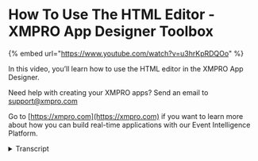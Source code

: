 # How To Use The HTML Editor - XMPRO App Designer Toolbox
{% embed url="https://www.youtube.com/watch?v=u3hrKpRDQOo" %}

In this video, you’ll learn how to use the HTML editor in the XMPRO App Designer.

Need help with creating your XMPRO apps? Send an email to support@xmpro.com

Go to [https://xmpro.com](https://xmpro.com) if you want to learn more about how you can build real-time applications with our Event Intelligence Platform.
<details>
<summary>Transcript</summary>welcome to another training video from

XM Pro today we will be looking at HTML

editor control in app designer so as you

can see I have a blank page here and in

the tool box under basic one can find a

control called hashed email editor HTML

editor is basically a rich text editor

where you can type in some notes or text

that that can take some word processing

like you can change fonts size of the

font you can you can change it to be

bold italic underlined etc you can even

put up some images in it and I'll show

you just now how to use it so basically

once you know where you want to put it

you would just drag it across and that

will give you the basic control in order

to configure it you would go to its

block properties and there are a few

options that you can tweak over here in

appearance the first thing you will

notice is that it has a toolbar option

that gives it the basic toolbar that

user can use to change certain things in

their text you would notice we have size

font all the usual word processing

options and we also have bullet lists

and including images you can even add a

code block and type in some code if you

want to so coming back to the options

here the next option usually you see is

a it's for visible which basically

decides that the control should be

visible or not and under behavior you

can choose if the control should be

read-only or disabled etc lastly there

is the option where you can provide some

static or default value if you need to

and that will be pre-loaded when this

app page is loaded on runtime so let's

let's save this and launch the app

we will see what it looks like as you

can see we have a we have a HTML or a

rich text editor here one thing you will

notice is that as I type text into it it

will grow automatically I'm to take the

amount of text that I'm typing in

otherwise it will just shrink back to

the sides you can change this by

applying certain styles on it like like

a height or with stahls if you choose to

now I have all the the word processing

options here and if I want to capture

something let's say I wanna capture a

bit of let's say in it that's at history

I can do that by typing that in and you

will see I have over here some font

options and I can give it some heading

under that I can type in some bullet

points for example and if I if I had

bound this I could I could have saved

this my text back to my data source so

that's that's one way of using it now if

you wanna actually load your data and as

I showed you in this case this is a

static control I can provide it a static

value which it will load all on this

runtime I can type something in but

let's say if my data is actually going

to come from from a data source I can

then put it inside a container which has

a data source attached to it

for example this container has a data

source so when I put it inside that I

will be able to bind it its value to the

items that are being returned by the

data source which are these in this case

I will bind it to history

and when I launch the app you will see

that it'll load some rich text out of

the database there so that's how you use

the HTML editor control in app designer

thank you so much for watching
</details>